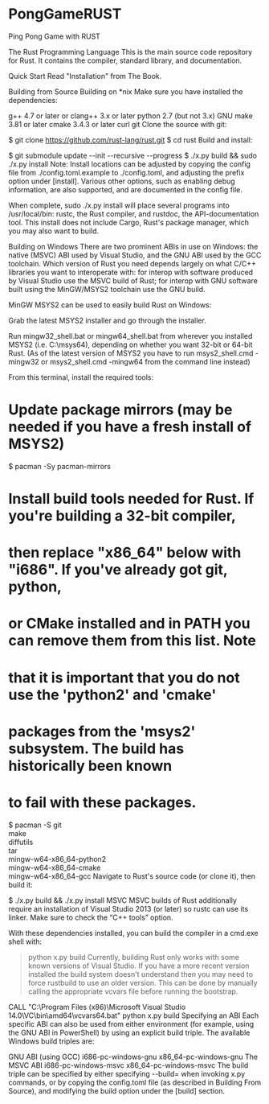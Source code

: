 # PongGameRUST
Ping Pong Game with RUST

The Rust Programming Language
This is the main source code repository for Rust. It contains the compiler, standard library, and documentation.

Quick Start
Read "Installation" from The Book.

Building from Source
Building on *nix
Make sure you have installed the dependencies:

g++ 4.7 or later or clang++ 3.x or later
python 2.7 (but not 3.x)
GNU make 3.81 or later
cmake 3.4.3 or later
curl
git
Clone the source with git:

$ git clone https://github.com/rust-lang/rust.git
$ cd rust
Build and install:

$ git submodule update --init --recursive --progress
$ ./x.py build && sudo ./x.py install
Note: Install locations can be adjusted by copying the config file from ./config.toml.example to ./config.toml, and adjusting the prefix option under [install]. Various other options, such as enabling debug information, are also supported, and are documented in the config file.

When complete, sudo ./x.py install will place several programs into /usr/local/bin: rustc, the Rust compiler, and rustdoc, the API-documentation tool. This install does not include Cargo, Rust's package manager, which you may also want to build.

Building on Windows
There are two prominent ABIs in use on Windows: the native (MSVC) ABI used by Visual Studio, and the GNU ABI used by the GCC toolchain. Which version of Rust you need depends largely on what C/C++ libraries you want to interoperate with: for interop with software produced by Visual Studio use the MSVC build of Rust; for interop with GNU software built using the MinGW/MSYS2 toolchain use the GNU build.

MinGW
MSYS2 can be used to easily build Rust on Windows:

Grab the latest MSYS2 installer and go through the installer.

Run mingw32_shell.bat or mingw64_shell.bat from wherever you installed MSYS2 (i.e. C:\msys64), depending on whether you want 32-bit or 64-bit Rust. (As of the latest version of MSYS2 you have to run msys2_shell.cmd -mingw32 or msys2_shell.cmd -mingw64 from the command line instead)

From this terminal, install the required tools:

# Update package mirrors (may be needed if you have a fresh install of MSYS2)
$ pacman -Sy pacman-mirrors

# Install build tools needed for Rust. If you're building a 32-bit compiler,
# then replace "x86_64" below with "i686". If you've already got git, python,
# or CMake installed and in PATH you can remove them from this list. Note
# that it is important that you do **not** use the 'python2' and 'cmake'
# packages from the 'msys2' subsystem. The build has historically been known
# to fail with these packages.
$ pacman -S git \
            make \
            diffutils \
            tar \
            mingw-w64-x86_64-python2 \
            mingw-w64-x86_64-cmake \
            mingw-w64-x86_64-gcc
Navigate to Rust's source code (or clone it), then build it:

$ ./x.py build && ./x.py install
MSVC
MSVC builds of Rust additionally require an installation of Visual Studio 2013 (or later) so rustc can use its linker. Make sure to check the “C++ tools” option.

With these dependencies installed, you can build the compiler in a cmd.exe shell with:

> python x.py build
Currently, building Rust only works with some known versions of Visual Studio. If you have a more recent version installed the build system doesn't understand then you may need to force rustbuild to use an older version. This can be done by manually calling the appropriate vcvars file before running the bootstrap.

CALL "C:\Program Files (x86)\Microsoft Visual Studio 14.0\VC\bin\amd64\vcvars64.bat"
python x.py build
Specifying an ABI
Each specific ABI can also be used from either environment (for example, using the GNU ABI in PowerShell) by using an explicit build triple. The available Windows build triples are:

GNU ABI (using GCC)
i686-pc-windows-gnu
x86_64-pc-windows-gnu
The MSVC ABI
i686-pc-windows-msvc
x86_64-pc-windows-msvc
The build triple can be specified by either specifying --build=<triple> when invoking x.py commands, or by copying the config.toml file (as described in Building From Source), and modifying the build option under the [build] section.
